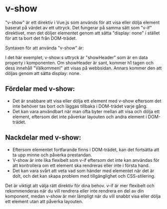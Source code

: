 # v-show

"v-show" är ett direktiv i Vue.js som används för att visa eller dölja element baserat på värdet av ett uttryck. Det fungerar på samma sätt som "v-if" direktivet, men det döljer elementet genom att sätta "display: none" i stället för att ta bort det från DOM-trädet.

Syntaxen för att använda "v-show" är:

<template>
  <div>
    <h1 v-show="showHeader">Välkommen!</h1>
  </div>
</template>

I det här exemplet, v-show:s uttryck är "showHeader" som är en data property i komponenten. Om showHeader är sant, kommer h1 tagen och dess innehåll "Välkommen!" att visas på webbsidan. Annars kommer den att döljas genom att sätta display: none.

## Fördelar med v-show:

- Det är snabbare att visa eller dölja ett element med v-show eftersom det inte behöver tas bort och läggas tillbaka i DOM-trädet varje gång.
- Det kan vara användbart när man ofta byter mellan att visa och dölja ett element, eftersom det inte påverkar layouten och andra element i DOM-trädet.

## Nackdelar med v-show:

- Eftersom elementet fortfarande finns i DOM-trädet, kan det fortsätta att ta upp minne och påverka prestandan.
- V-show är inte lika flexibelt som v-if eftersom det inte kan användas för att kontrollera om ett element ska rendreras eller inte i första hand.
- Det kan vara svårt att veta vad som händer med elementet när det är dolt, och det kan skapa problem med tillgänglighet och CSS-stilering.

Det är viktigt att välja rätt direktiv för dina behov. v-if är mer flexibelt och rekommenderas när du vill rendrera eller inte rendrera en del av din komponent, medan v-show är mer lämpligt när du vill snabbt visa eller dölja ett element utan att påverka layouten.
